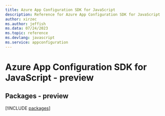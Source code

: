 ```yaml
---
title: Azure App Configuration SDK for JavaScript
description: Reference for Azure App Configuration SDK for JavaScript
author: xirzec
ms.author: jeffish
ms.data: 07/24/2023
ms.topic: reference
ms.devlang: javascript
ms.service: appconfiguration
---
```

# Azure App Configuration SDK for JavaScript - preview
## Packages - preview
[!INCLUDE [packages](app-configuration-index.md)]